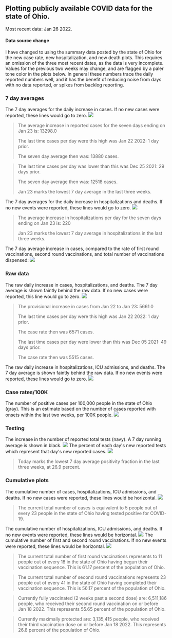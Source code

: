 ## Plotting publicly available COVID data for the state of Ohio. 

Most recent data: Jan 26 2022. 

#### Data source change
I have changed to using the summary data posted by the state of Ohio for the new case rate,
    new hospitalization, and new death plots. This requires an omission of the three most recent dates,
                       as the data is very incomplete. Values for the previous two weeks may change, and are flagged by a paler tone color in the plots below.
                       In general these numbers trace the daily reported numbers well, and it has the benefit
                       of reducing noise from days with no data reported, or spikes from backlog reporting. 

### 7 day averages
The 7 day averages for the daily increase in cases. If no new cases were reported, these lines would go to zero.
![](7dayaverage_cases.png)

>The average increase in reported cases for the seven days ending on Jan 23 is: 13298.0
>
>The last time cases per day were this high was Jan 22 2022: 1 day prior.
>
>The seven day average then was: 13880 cases.

>
>The last time cases per day was lower than this was Dec 25 2021: 29 days prior.
>
>The seven day average then was: 12518 cases.
>
>Jan 23 marks the lowest 7 day average in the last three weeks.

The 7 day averages for the daily increase in hospitalizations and deaths. If no new events were reported, these lines would go to zero.
![](7dayaverage_hospital.png)

>The average increase in hospitalizations per day for the seven days ending on Jan 23 is: 220
>
>Jan 23 marks the lowest 7 day average in hospitalizations in the last three weeks.

The 7 day average increase in cases, compared to the rate of first round vaccinations, second round vaccinations, and total number of vaccinations dispensed:
![](DailyVaccinationsCases.png)

### Raw data
The raw daily increase in cases, hospitalizations, and deaths. The 7 day average is shown faintly behind the raw data. If no new cases were reported, this line would go to zero.
![](DailyCases.png)

>The provisional increase in cases from Jan 22 to Jan 23: 5661.0 
>
>The last time cases per day were this high was Jan 22 2022: 1 day prior. 
>
>The case rate then was 6571 cases.
>
>The last time cases per day were lower than this was Dec 05 2021: 49 days prior. 
>
>The case rate then was 5515 cases.

The raw daily increase in hospitalizations, ICU admissions, and deaths. The 7 day average is shown faintly behind the raw data. If no new events were reported, these lines would go to zero.
![](DailyHospitalizations.png)

### Case rates/100K 

The number of positive cases per 100,000 people in the state of Ohio (gray). This is an estimate based on the number of cases reported with onsets within the last two weeks, per 100K people.
![](7dayaverage_rate.png)
### Testing

The increase in the number of reported total tests (navy). A 7 day running average is shown in black.
![](DailyTests.png)
The percent of each day's new reported tests which represent that day's new reported cases.
![](percentpositive_tests.png)

>Today marks the lowest 7 day average positivity fraction in the last three weeks, at 26.9 percent.

### Cumulative plots
The cumulative number of cases, hospitalizations, ICU admissions, and deaths. If no new cases were reported, these lines would be horizontal.
![](Cases.png)

>The current total number of cases is equivalent to 5 people out of every 23 people in the state of Ohio having tested positive for COVID-19.

The cumulative number of hospitalizations, ICU admissions, and deaths. If no new events were reported, these lines would be horizontal.
![](Hospitalizations.png)
The cumulative number of first and second round vaccinations. If no new events were reported, these lines would be horizontal.
![](Vaccinations.png)

>The current total number of first round vaccinations represents to 11 people out of every 18 in the state of Ohio having begun their vaccination sequence.
>This is 61.17 percent of the population of Ohio.

>The current total number of second round vaccinations represents 23 people out of every 41 in the state of Ohio having completed their vaccination sequence.
>This is 56.17 percent of the population of Ohio.

>Currently fully vaccinated (2 weeks past a second dose) are: 6,511,186 people, who received their second round vaccination on or before Jan 18 2022.
>This represents 55.65 percent of the population of Ohio.

>Currently maximally protected are: 3,135,415 people, who received their third vaccination dose on or before Jan 18 2022.
>This represents 26.8 percent of the population of Ohio.

